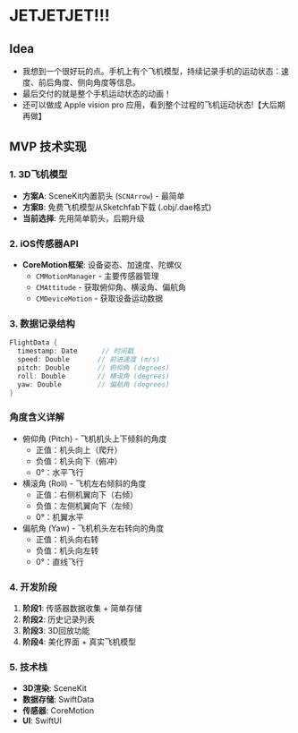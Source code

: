 # JETJETJET!!!

## Idea
- 我想到一个很好玩的点。手机上有个飞机模型，持续记录手机的运动状态：速度、前后角度、侧向角度等信息。
- 最后交付的就是整个手机运动状态的动画！
- 还可以做成 Apple vision pro 应用，看到整个过程的飞机运动状态!【大后期再做】

## MVP 技术实现

### 1. 3D飞机模型
- **方案A**: SceneKit内置箭头 (`SCNArrow`) - 最简单
- **方案B**: 免费飞机模型从Sketchfab下载 (.obj/.dae格式)
- **当前选择**: 先用简单箭头，后期升级

### 2. iOS传感器API
- **CoreMotion框架**: 设备姿态、加速度、陀螺仪
  - `CMMotionManager` - 主要传感器管理
  - `CMAttitude` - 获取俯仰角、横滚角、偏航角
  - `CMDeviceMotion` - 获取设备运动数据

### 3. 数据记录结构
```swift
FlightData {
  timestamp: Date      // 时间戳
  speed: Double       // 前进速度 (m/s)
  pitch: Double       // 俯仰角 (degrees)
  roll: Double        // 横滚角 (degrees)
  yaw: Double         // 偏航角 (degrees)
}
```

### 角度含义详解
- 俯仰角 (Pitch) - 飞机机头上下倾斜的角度
  - 正值：机头向上（爬升）
  - 负值：机头向下（俯冲）
  - 0°：水平飞行
- 横滚角 (Roll) - 飞机左右倾斜的角度
  - 正值：右侧机翼向下（右倾）
  - 负值：左侧机翼向下（左倾）
  - 0°：机翼水平
- 偏航角 (Yaw) - 飞机机头左右转向的角度
  - 正值：机头向右转
  - 负值：机头向左转
  - 0°：直线飞行

### 4. 开发阶段
1. **阶段1**: 传感器数据收集 + 简单存储
2. **阶段2**: 历史记录列表
3. **阶段3**: 3D回放功能
4. **阶段4**: 美化界面 + 真实飞机模型

### 5. 技术栈
- **3D渲染**: SceneKit
- **数据存储**: SwiftData
- **传感器**: CoreMotion
- **UI**: SwiftUI 